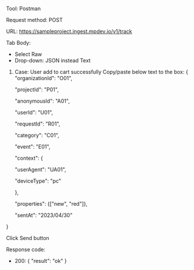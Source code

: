 Tool: Postman

Request method: POST

URL: https://sampleproject.ingest.mpdev.io/v1/track

Tab Body: 
- Select Raw
- Drop-down: JSON instead Text

1. Case: User add to cart successfully
 Copy/paste below text to the box:
 {
  "organizationId": "O01",
 
   "projectId": "P01",
  
   "anonymousId": "A01",
  
   "userId": "U01",
  
   "requestId": "R01",
  
   "category": "C01",
  
   "event": "E01",
  
   "context": {
  
     "userAgent": "UA01",
    
     "deviceType": "pc"
    
   },
  
   "properties": {["new", "red"]},
  
   "sentAt": "2023/04/30"
  
 }

 Click Send button

 Response code:
 - 200: { "result": "ok" }

